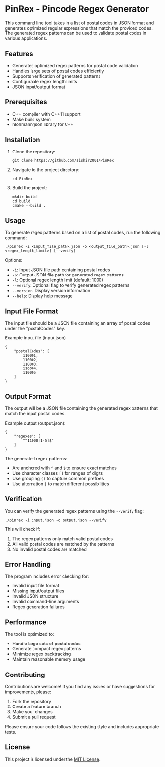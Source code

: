 # PinRex - Pincode Regex Generator

This command line tool takes in a list of postal codes in JSON format and generates optimized regular expressions that match the provided codes. The generated regex patterns can be used to validate postal codes in various applications.

## Features

- Generates optimized regex patterns for postal code validation
- Handles large sets of postal codes efficiently
- Supports verification of generated patterns
- Configurable regex length limits
- JSON input/output format

## Prerequisites

- C++ compiler with C++11 support
- Make build system
- nlohmann/json library for C++

## Installation

1.  Clone the repository:

        git clone https://github.com/sishir2001/PinRex

2.  Navigate to the project directory:

        cd PinRex

3.  Build the project:

        mkdir build
        cd build
        cmake --build .

## Usage

To generate regex patterns based on a list of postal codes, run the following command:

    ./pinrex -i <input_file_path>.json -o <output_file_path>.json [-l <regex_length_limit>] [--verify]

Options:

- `-i`: Input JSON file path containing postal codes
- `-o`: Output JSON file path for generated regex patterns
- `-l`: Optional regex length limit (default: 1000)
- `--verify`: Optional flag to verify generated regex patterns
- `--version`: Display version information
- `--help`: Display help message

## Input File Format

The input file should be a JSON file containing an array of postal codes under the "postalCodes" key.

Example input file (input.json):

    {
        "postalCodes": [
            110001,
            110002,
            110003,
            110004,
            110005
        ]
    }

## Output Format

The output will be a JSON file containing the generated regex patterns that match the input postal codes.

Example output (output.json):

    {
        "regexes": [
            "^11000[1-5]$"
        ]
    }

The generated regex patterns:

- Are anchored with `^` and `$` to ensure exact matches
- Use character classes `[]` for ranges of digits
- Use grouping `()` to capture common prefixes
- Use alternation `|` to match different possibilities

## Verification

You can verify the generated regex patterns using the `--verify` flag:

    ./pinrex -i input.json -o output.json --verify

This will check if:

1. The regex patterns only match valid postal codes
2. All valid postal codes are matched by the patterns
3. No invalid postal codes are matched

## Error Handling

The program includes error checking for:

- Invalid input file format
- Missing input/output files
- Invalid JSON structure
- Invalid command-line arguments
- Regex generation failures

## Performance

The tool is optimized to:

- Handle large sets of postal codes
- Generate compact regex patterns
- Minimize regex backtracking
- Maintain reasonable memory usage

## Contributing

Contributions are welcome! If you find any issues or have suggestions for improvements, please:

1. Fork the repository
2. Create a feature branch
3. Make your changes
4. Submit a pull request

Please ensure your code follows the existing style and includes appropriate tests.

## License

This project is licensed under the [MIT License](LICENSE).

